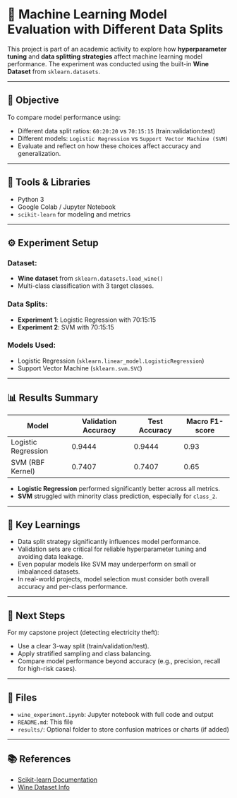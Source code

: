 # 🧪 Machine Learning Model Evaluation with Different Data Splits

This project is part of an academic activity to explore how **hyperparameter tuning** and **data splitting strategies** affect machine learning model performance. The experiment was conducted using the built-in **Wine Dataset** from `sklearn.datasets`.

---

## 📌 Objective

To compare model performance using:
- Different data split ratios: `60:20:20` vs `70:15:15` (train:validation:test)
- Different models: `Logistic Regression` vs `Support Vector Machine (SVM)`
- Evaluate and reflect on how these choices affect accuracy and generalization.

---

## 🧰 Tools & Libraries

- Python 3
- Google Colab / Jupyter Notebook
- `scikit-learn` for modeling and metrics

---

## ⚙️ Experiment Setup

### Dataset:
- **Wine dataset** from `sklearn.datasets.load_wine()`
- Multi-class classification with 3 target classes.

### Data Splits:
- **Experiment 1**: Logistic Regression with 70:15:15
- **Experiment 2**: SVM with 70:15:15

### Models Used:
- Logistic Regression (`sklearn.linear_model.LogisticRegression`)
- Support Vector Machine (`sklearn.svm.SVC`)

---

## 📊 Results Summary

| Model               | Validation Accuracy | Test Accuracy | Macro F1-score |
|--------------------|---------------------|---------------|----------------|
| Logistic Regression| 0.9444              | 0.9444        | 0.93           |
| SVM (RBF Kernel)   | 0.7407              | 0.7407        | 0.65           |

- **Logistic Regression** performed significantly better across all metrics.
- **SVM** struggled with minority class prediction, especially for `class_2`.

---

## 🧠 Key Learnings

- Data split strategy significantly influences model performance.
- Validation sets are critical for reliable hyperparameter tuning and avoiding data leakage.
- Even popular models like SVM may underperform on small or imbalanced datasets.
- In real-world projects, model selection must consider both overall accuracy and per-class performance.

---

## 🧩 Next Steps

For my capstone project (detecting electricity theft):
- Use a clear 3-way split (train/validation/test).
- Apply stratified sampling and class balancing.
- Compare model performance beyond accuracy (e.g., precision, recall for high-risk cases).

---

## 📁 Files

- `wine_experiment.ipynb`: Jupyter notebook with full code and output
- `README.md`: This file
- `results/`: Optional folder to store confusion matrices or charts (if added)

---

## 📚 References

- [Scikit-learn Documentation](https://scikit-learn.org/)
- [Wine Dataset Info](https://archive.ics.uci.edu/ml/datasets/wine)
